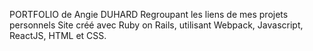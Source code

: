 PORTFOLIO de Angie DUHARD
Regroupant les liens de mes projets personnels
Site créé avec Ruby on Rails, utilisant Webpack, Javascript, ReactJS, HTML et CSS.
